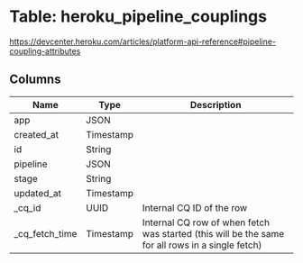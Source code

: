 
# Table: heroku_pipeline_couplings
https://devcenter.heroku.com/articles/platform-api-reference#pipeline-coupling-attributes
## Columns
| Name        | Type           | Description  |
| ------------- | ------------- | -----  |
|app|JSON||
|created_at|Timestamp||
|id|String||
|pipeline|JSON||
|stage|String||
|updated_at|Timestamp||
|_cq_id|UUID|Internal CQ ID of the row|
|_cq_fetch_time|Timestamp|Internal CQ row of when fetch was started (this will be the same for all rows in a single fetch)|
